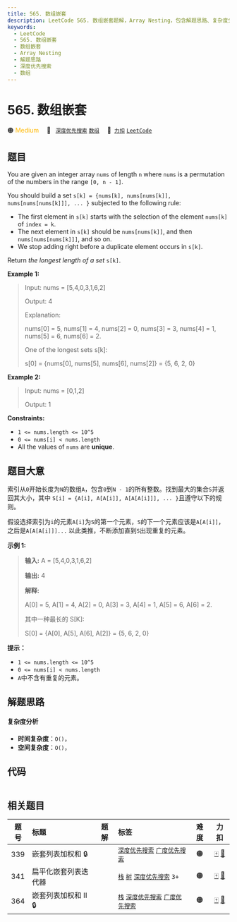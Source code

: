 ```yaml
---
title: 565. 数组嵌套
description: LeetCode 565. 数组嵌套题解，Array Nesting，包含解题思路、复杂度分析以及完整的 JavaScript 代码实现。
keywords:
  - LeetCode
  - 565. 数组嵌套
  - 数组嵌套
  - Array Nesting
  - 解题思路
  - 深度优先搜索
  - 数组
---
```


# 565. 数组嵌套

🟠 <font color=#ffb800>Medium</font>&emsp; 🔖&ensp; [`深度优先搜索`](/tag/depth-first-search.md) [`数组`](/tag/array.md)&emsp; 🔗&ensp;[`力扣`](https://leetcode.cn/problems/array-nesting) [`LeetCode`](https://leetcode.com/problems/array-nesting)

## 题目

You are given an integer array `nums` of length `n` where `nums` is a
permutation of the numbers in the range `[0, n - 1]`.

You should build a set `s[k] = {nums[k], nums[nums[k]], nums[nums[nums[k]]],
... }` subjected to the following rule:

  * The first element in `s[k]` starts with the selection of the element `nums[k]` of `index = k`.
  * The next element in `s[k]` should be `nums[nums[k]]`, and then `nums[nums[nums[k]]]`, and so on.
  * We stop adding right before a duplicate element occurs in `s[k]`.

Return _the longest length of a set_ `s[k]`.



**Example 1:**

> Input: nums = [5,4,0,3,1,6,2]
> 
> Output: 4
> 
> Explanation: 
> 
> nums[0] = 5, nums[1] = 4, nums[2] = 0, nums[3] = 3, nums[4] = 1, nums[5] = 6, nums[6] = 2.
> 
> One of the longest sets s[k]:
> 
> s[0] = {nums[0], nums[5], nums[6], nums[2]} = {5, 6, 2, 0}

**Example 2:**

> Input: nums = [0,1,2]
> 
> Output: 1

**Constraints:**

  * `1 <= nums.length <= 10^5`
  * `0 <= nums[i] < nums.length`
  * All the values of `nums` are **unique**.


## 题目大意

索引从`0`开始长度为`N`的数组`A`，包含`0`到`N - 1`的所有整数。找到最大的集合`S`并返回其大小，其中 `S[i] = {A[i],
A[A[i]], A[A[A[i]]], ... }`且遵守以下的规则。

假设选择索引为`i`的元素`A[i]`为`S`的第一个元素，`S`的下一个元素应该是`A[A[i]]`，之后是`A[A[A[i]]]...`
以此类推，不断添加直到`S`出现重复的元素。



**示例  1:**

> 
> 
> 
> 
> 
> **输入:** A = [5,4,0,3,1,6,2]
> 
> **输出:** 4
> 
> **解释:** 
> 
> A[0] = 5, A[1] = 4, A[2] = 0, A[3] = 3, A[4] = 1, A[5] = 6, A[6] = 2.
> 
> 
> 
> 其中一种最长的 S[K]:
> 
> S[0] = {A[0], A[5], A[6], A[2]} = {5, 6, 2, 0}
> 
> 



**提示：**

  * `1 <= nums.length <= 10^5`
  * `0 <= nums[i] < nums.length`
  * `A`中不含有重复的元素。


## 解题思路

#### 复杂度分析

- **时间复杂度**：`O()`，
- **空间复杂度**：`O()`，

## 代码

```javascript

```

## 相关题目

<!-- prettier-ignore -->
| 题号 | 标题 | 题解 | 标签 | 难度 | 力扣 |
| :------: | :------ | :------: | :------ | :------: | :------: |
| 339 | 嵌套列表加权和 🔒 |  |  [`深度优先搜索`](/tag/depth-first-search.md) [`广度优先搜索`](/tag/breadth-first-search.md) | 🟠 | [🀄️](https://leetcode.cn/problems/nested-list-weight-sum) [🔗](https://leetcode.com/problems/nested-list-weight-sum) |
| 341 | 扁平化嵌套列表迭代器 |  |  [`栈`](/tag/stack.md) [`树`](/tag/tree.md) [`深度优先搜索`](/tag/depth-first-search.md) `3+` | 🟠 | [🀄️](https://leetcode.cn/problems/flatten-nested-list-iterator) [🔗](https://leetcode.com/problems/flatten-nested-list-iterator) |
| 364 | 嵌套列表加权和 II 🔒 |  |  [`栈`](/tag/stack.md) [`深度优先搜索`](/tag/depth-first-search.md) [`广度优先搜索`](/tag/breadth-first-search.md) | 🟠 | [🀄️](https://leetcode.cn/problems/nested-list-weight-sum-ii) [🔗](https://leetcode.com/problems/nested-list-weight-sum-ii) |